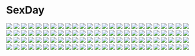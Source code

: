 # SexDay
![](https://konachan.com/image/49d0f2e2b7cdb770531a31fe7571fb62/Konachan.com%20-%2098949%20blue_hair%20hat%20ichiyou_moka%20red_eyes%20remilia_scarlet%20short_hair%20touhou%20vampire%20wings.jpg)
![](https://konachan.com/jpeg/25ef354ad98f7ed4cefd6ff891f0b44d/Konachan.com%20-%20242541%20blush%20brown_hair%20orange_%28anime%29%20school_uniform%20servachok%20short_hair%20takamiya_naho%20yellow_eyes.jpg)
![](https://konachan.com/image/a4ed9f0fa353d94129c27acf090b1051/Konachan.com%20-%2021752%20chibi%20flandre_scarlet%20touhou%20vampire.jpg)
![](https://konachan.com/image/a780a42c94921e48f96a4c010a9e8aaf/Konachan.com%20-%20223725%20original%20pool%20rainbow%20shorts%20tomato_%28madanai_the_cat%29%20water.jpg)
![](https://konachan.com/image/f21b9f31ba49110f892ff2e9fb256c1f/Konachan.com%20-%2066098%20red%20vocaloid.jpg)
![](https://konachan.com/image/448b81d5ba05924d5e682e3c55e59e8f/Konachan.com%20-%2015162%20angelica%20claes%20gunslinger_girl%20henrietta%20rico%20triela.jpg)
![](https://konachan.com/image/09600cda77f9c9867ae26edc3d5abc39/Konachan.com%20-%20154071%20blush%20brown_hair%20da_capo%20da_capo_iii%20flowers%20japanese_clothes%20katsuragi_himeno%20kimono%20megami%20nishio_kouhaku%20petals%20scan%20short_hair.jpg)
![](https://konachan.com/jpeg/819abb0433afa5657ff410491fd34cbe/Konachan.com%20-%20226344%20artoria_pendragon_%28all%29%20blonde_hair%20breasts%20choker%20cleavage%20fate_grand_order%20fate_%28series%29%20jh%20pantyhose%20saber%20saber_alter%20sword%20weapon%20yellow_eyes.jpg)
![](https://konachan.com/jpeg/87b8be66783a10090d2d0be3fd41b40f/Konachan.com%20-%20205506%20bed%20black_hair%20blonde_hair%20blue_eyes%20breast_grab%20breasts%20game_cg%20happoubi_jin%20kiss%20nipples%20omega_star%20penis%20pussy%20sex%20short_hair%20sleeping%20uncensored.jpg)
![](https://konachan.com/jpeg/c9ca13ac3a783734f7dec8d5cb092180/Konachan.com%20-%20153474%20aqua_eyes%20black_hair%20blush%20breasts%20cum%20eto%20ikaruga%20nipples%20senran_kagura%20tie%20white.jpg)
![](https://konachan.com/image/8dfe1fdfbbc9067a8a26bed981d4ccf2/Konachan.com%20-%20224734%20aqua_eyes%20aqua_hair%20ass%20gradient%20hatsune_miku%20long_hair%20nude%20signed%20third-party_edit%20vocaloid%20yama-michi.jpg)
![](https://konachan.com/image/9665c639c64dc72141cbbd835302790c/Konachan.com%20-%20206308%20animal%20bird%20building%20bunny%20drink%20fan%20fish%20food%20fox%20frog%20japanese_clothes%20night%20original%20scenic%20snail%20sui_%28petit_comet%29%20water.jpg)
![](https://konachan.com/image/d92b40d368fec5873c5f69b293342de9/Konachan.com%20-%20222098%20aikatsu%21%20blue_hair%20collar%20dress%20flowers%20himesato_maria%20kazesawa_sora%20necklace%20orange_hair%20petals%20purple_eyes%20ume_%28plumblossom%29%20water.jpg)
![](https://konachan.com/image/05e9a7d8c20f88583c9c869b04803854/Konachan.com%20-%20104612%20blonde_hair%20long_hair%20misaki_kurehito%20scarf%20tagme%20twintails.jpg)
![](https://konachan.com/image/133174470cebe57c5cebbc7b88d034dc/Konachan.com%20-%2010900%20doll%20goth-loli%20lolita_fashion%20rozen_maiden%20suigintou.jpg)
![](https://konachan.com/jpeg/142951c336b1a8a81bbc89c614ddda42/Konachan.com%20-%20166792%20bed%20momo_velia_deviluke%20panties%20pink_hair%20purple_eyes%20tail%20to_love_ru%20to_love_ru_darkness%20underwear.jpg)
![](https://konachan.com/image/79e47cf8a637cd205b50e6b3a6777955/Konachan.com%20-%20291985%20bikini%20black_hair%20blush%20breasts%20cameltoe%20glasses%20gloves%20hat%20loli%20navel%20nurse%20ogre_craft%20original%20pubic_hair%20red_eyes%20ribbons%20swimsuit%20thighhighs.jpg)
![](https://konachan.com/image/8c8e66614a3f258e79891b9df87f238a/Konachan.com%20-%20181097%20101_%28lo10%29%20ass%20ayanami_rei%20bodysuit%20ikari_shinji%20makinami_mari_illustrious%20male%20nagisa_kaworu%20neon_genesis_evangelion%20skintight%20soryu_asuka_langley.jpg)
![](https://konachan.com/jpeg/f93eee366e511d91043577d597023e6a/Konachan.com%20-%2080603%20akai_ringo%20ookami-san_to_shichinin_no_nakama-tachi%20transparent%20vector.jpg)
![](https://konachan.com/image/9b888aacc319587b3514d574ca0ef5ba/Konachan.com%20-%20204474%20animal_ears%20ass%20braids%20breasts%20bunny_ears%20bunnygirl%20cleavage%20elbow_gloves%20garter%20gloves%20hong_meiling%20izayoi_sakuya%20pantyhose%20thighhighs%20touhou%20vampire.jpg)
![](https://konachan.com/image/bd71dd82972ada511327ed61c863abb0/Konachan.com%20-%2014638%20bunnygirl%20food%20getsumen_to_heiki_mina%20hazemi_nakoru%20okama%20red_eyes%20tagme%20tsukuda_mina.jpg)
![](https://konachan.com/image/5848a31be549b9abe1b8c93e97e93d54/Konachan.com%20-%2021503%20izayoi_sakuya%20maid%20remilia_scarlet%20touhou%20vampire.jpg)
![](https://konachan.com/image/1433098e733b2fed1fa4e9507cfba005/Konachan.com%20-%20296926%20ass%20bike_shorts%20blush%20brown_eyes%20brown_hair%20close%20group%20kneehighs%20original%20panties%20pantyhose%20short_hair%20shorts%20underwater%20underwear%20water%20wink.jpg)
![](https://konachan.com/jpeg/ce1845e39939891ffdb7a87bc9a0cf3d/Konachan.com%20-%20221180%202girls%20bandage%20black_hair%20book%20breasts%20brown_eyes%20brown_hair%20cleavage%20garter_belt%20genderswap%20gray_eyes%20gwayo%20kneehighs%20rope%20thighhighs.jpg)
![](https://konachan.com/jpeg/0a0bbe195f162f5d9f07820bbcf43764/Konachan.com%20-%20203965%20dress%20motomiya_mitsuki%20polychromatic%20red_eyes%20remilia_scarlet%20short_hair%20touhou%20vampire%20wings.jpg)
![](https://konachan.com/jpeg/42cabc3f257a34d83642accc1ccb8eca/Konachan.com%20-%20175082%202-g%20animal%20cat%20game_cg%20kokoro_judith%20long_hair%20pantyhose%20pink_hair%20purple_eyes%20ribbons%20school_uniform%20seal-qualia%20sky%20tree%20twintails.jpg)
![](https://konachan.com/jpeg/2321b1302efa03639c22f721cc047229/Konachan.com%20-%20168924%20blush%20bra%20breasts%20censored%20cleavage%20game_cg%20namaiki_delation%20navel%20panties%20panty_pull%20purple_eyes%20purple_hair%20short_hair%20syroh%20underwear%20undressing.jpg)
![](https://konachan.com/image/dc3abbf2af94a34c7a2c101993582d61/Konachan.com%20-%20168824%202girls%20blue_eyes%20bodysuit%20gray_hair%20long_hair%20mask%20night%20nude%20original%20red_hair%20skintight%20sky%20tail%20tyappygain.jpg)
![](https://konachan.com/jpeg/6edae6899a7ecbb07f34e7a7287d0072/Konachan.com%20-%2066945%20black_rock_shooter%20kuroi_mato.jpg)
![](https://konachan.com/jpeg/0f3b9950b4fba88eb80b0700337e671f/Konachan.com%20-%20285192%20animal_ears%20bikini%20blush%20breasts%20fate_grand_order%20fate_%28series%29%20foxgirl%20hong_%28white_spider%29%20long_hair%20pink_hair%20swimsuit%20tail%20watermark%20yellow_eyes.jpg)
![](https://konachan.com/image/362555bc73d25eacb3b5499204b4ccef/Konachan.com%20-%20117828%20armor%20cape%20miogrobin%20original%20sword%20weapon.jpg)
![](https://konachan.com/image/54eaa720fbf64bb72d941ae4ea8e1edd/Konachan.com%20-%2018133%20ciel%20shingetsutan_tsukihime%20tattoo.jpg)
![](https://konachan.com/image/9c5955579abd9efed132774be66113e5/Konachan.com%20-%20300595%20bai_qi-qsr%20brown_hair%20clouds%20forever_7th_capital%20long_hair%20petals%20pink_eyes%20sky%20tagme_%28character%29.jpg)
![](https://konachan.com/image/e0129746d8e638498a08c20f1d8097d9/Konachan.com%20-%2047052%20animal%20bird%20black_hair%20green_hair%20katana%20nico_robin%20one_piece%20roronoa_zoro%20sword%20weapon.jpg)
![](https://konachan.com/jpeg/277a0dac30466c2ea9d43def46416bfa/Konachan.com%20-%20217761%202girls%20azuko_%28ampenm%29%20black_hair%20hug%20necklace%20nishikino_maki%20purple_eyes%20red_hair%20shoujo_ai%20wedding%20wedding_attire%20yazawa_nico.jpg)
![](https://konachan.com/image/8f3760b582b59695dd853cd8facdc2e5/Konachan.com%20-%20206030%20black_hair%20braids%20breasts%20cleavage%20cropped%20flowers%20furyou_michi_%7Egang_road%20jpeg_artifacts%20leaves%20long_hair%20navel%20petals%20wet%20xaxak%20yellow_eyes.jpg)
![](https://konachan.com/jpeg/f5bd1ba475c0515c556076f7c073e581/Konachan.com%20-%20211348%20breasts%20game_cg%20komori_kei%20long_hair%20navel%20nipples%20open_shirt%20penis%20pubic_hair%20pussy%20ricotta%20sex%20spread_legs%20thighhighs%20uncensored%20walkure_romanze.jpg)
![](https://konachan.com/image/0e74be8d86eef4dbbcf5f410d39f55c2/Konachan.com%20-%20225329%20animal%20bird%20blue_eyes%20blue_hair%20book%20cat%20fate_extra%20fate_extra_ccc%20fate_grand_order%20fate_%28series%29%20purple_eyes%20rabbit%20tokikouhime%20white_hair.jpg)
![](https://konachan.com/image/95dd72a1edf373693289fb9ecc1b01e5/Konachan.com%20-%20268892%20apt%20breasts%20feathers%20flowers%20green_eyes%20horns%20navel%20no_bra%20nopan%20original%20rose%20short_hair%20white_hair%20wings.jpg)
![](https://konachan.com/image/c9d86a1382651f5200c2586cbfc49efe/Konachan.com%20-%20233458%20animal%20black_hair%20blue_eyes%20gray_hair%20green_hair%20headband%20kaga_%28kancolle%29%20kimono%20long_hair%20ribbons%20short_hair%20stu_dts%20twintails%20wink%20yellow_eyes.jpg)
![](https://konachan.com/image/d32015a8db83e6c9399239a18fa51a0e/Konachan.com%20-%20146593%20kirigaya_kazuto%20kirigaya_suguha%20sword_art_online%20tagme.jpg)
![](https://konachan.com/jpeg/130f35d77173e1a154195469cc68848e/Konachan.com%20-%2045641%20asato_rina%20canvas_3%20tanihara_natsuki.jpg)
![](https://konachan.com/image/8dc340beccc95e891cc4ae65f9a16e78/Konachan.com%20-%20135813%20brown_hair%20hat%20long_hair%20sword%20thighhighs%20twintails%20weapon%20yuugen%20zoom_layer.jpg)
![](https://konachan.com/jpeg/6657361798ce0f901a7d8bbe5505c744/Konachan.com%20-%20247615%20animal_ears%20ass%20beach%20bikini%20blush%20breasts%20clouds%20granblue_fantasy%20gray_hair%20group%20hewsack%20korwa%20long_hair%20male%20sky%20swimsuit%20water%20wristwear.jpg)
![](https://konachan.com/image/441bd334d12430b0ad00f1b92f82f94e/Konachan.com%20-%20232900%20animal%20aoandon%20aqua_eyes%20aqua_hair%20braids%20brown_hair%20byruu%20christmas%20fish%20flowers%20kimono%20long_hair%20mask%20onmyouji%20red_eyes%20ribbons%20tail%20yuki_onna.jpg)
![](https://konachan.com/jpeg/6bf002ebaa76259cd687781cf579ba72/Konachan.com%20-%20289152%20ass%20brown_eyes%20brown_hair%20camera%20cropped%20jeff_macanoli%20long_hair%20mirror%20nude%20original%20phone%20ponytail%20pussy%20reflection%20uncensored%20waifu2x.jpg)
![](https://konachan.com/jpeg/2da20fa1e4f4caf51199a271bffcde21/Konachan.com%20-%20265377%20blue_eyes%20blush%20bra%20brown_hair%20game_cg%20happoubi_jin%20nipples%20omega_star%20open_shirt%20panties%20school_uniform%20short_hair%20skirt%20socks%20spread_legs%20underwear.jpg)
![](https://konachan.com/jpeg/7695b6a5e3bca9dea3798a633db497f6/Konachan.com%20-%2088519%20black_hair%20brown_eyes%20chibi%20k-on%21%20nakano_azusa%20school_uniform%20shiroto.jpg)
![](https://konachan.com/image/517c32a923f01a37db0abb30439077ea/Konachan.com%20-%2028602%20breasts%20censored%20chu_x_chu%20game_cg%20nipples%20pussy%20pussy_juice%20spread_legs%20spread_pussy%20unisonshift%20wedding_attire.jpg)
![](https://konachan.com/image/748cb37e185af25bb48cac4e45389542/Konachan.com%20-%20249587%20aqua_eyes%20aqua_hair%20edward-el%20hatsune_miku%20long_hair%20magical_mirai_%28vocaloid%29%20microphone%20signed%20skirt%20thighhighs%20twintails%20vocaloid%20wings.jpg)
![](https://konachan.com/jpeg/4f543f8f14dec53c45880e0ebc21b3c8/Konachan.com%20-%209097%20duplicate%20izumi_konata%20lucky_star.jpg)
![](https://konachan.com/image/040ec05790029bae64eb493f2f1bc29f/Konachan.com%20-%20162985%20braids%20green_eyes%20hong_meiling%20orange_hair%20ribbons%20tagme%20touhou.jpg)
![](https://konachan.com/image/69ed738af7668805f2d8175b3ee88ea7/Konachan.com%20-%20223149%20clouds%20kaname_madoka%20mahou_shoujo_madoka_magica%20mizuki_%28flowerlanguage%29%20ultimate_madoka.jpg)
![](https://konachan.com/image/68dab1265ae6c7ac7f66303acac55b72/Konachan.com%20-%2050832%20blue_eyes%20cosplay%20gray_hair%20guitar%20instrument%20long_hair%20mabinogi%20music%20nao%20thighhighs%20tie%20twintails%20vocaloid%20white.jpg)
![](https://konachan.com/jpeg/32d59b584d1e38f3a77f308b41837a36/Konachan.com%20-%20120950%20aqua_eyes%20aqua_hair%20ass%20bikini%20breasts%20dark_skin%20long_hair%20nipples%20pointed_ears%20sukesan%20swimsuit%20tagme.jpg)
![](https://konachan.com/image/40bb69e22a9bf28f5bd0a29b839f504a/Konachan.com%20-%20189888%20aliasing%20censored%20penis%20senran_kagura%20sex%20spread_legs%20yaomai%20yumi_%28senran_kagura%29.jpg)
![](https://konachan.com/image/9142776a737953da062797041b3ba8fa/Konachan.com%20-%20156783%20close%20daburu%20purple_hair%20twintails%20vocaloid%20voiceroid%20white%20yuzuki_yukari.jpg)
![](https://konachan.com/image/794cf3a830de95e9ee579521fa88bbdc/Konachan.com%20-%2037288%20calendar%20green_hair%20macross%20macross_frontier%20nipples%20over_drive%20ranka_lee%20school_swimsuit%20swimsuit%20vector.jpg)
![](https://konachan.com/image/07053b9bd729c20b0147bf5c01c8c27f/Konachan.com%20-%20271627%20atianshi%20bed%20fate_grand_order%20fate_%28series%29%20long_hair%20panties%20pantyhose%20red_eyes%20red_hair%20scathach_%28fate_grand_order%29%20torn_clothes%20underwear.jpg)
![](https://konachan.com/image/985a6699ba1bd67477b8d1ecc4df1094/Konachan.com%20-%20131086%20all_male%20black_hair%20blood%20blue_eyes%20cigarette%20glasses%20gloves%20green_eyes%20gun%20lychi%20male%20polychromatic%20short_hair%20smoking%20sunglasses%20trigun%20weapon.jpg)
![](https://konachan.com/jpeg/6c1aaa34acd1ddf8a544187ebaa96e41/Konachan.com%20-%20146832%20blush%20breasts%20brown_hair%20censored%20game_cg%20nipples%20no_bra%20paizuri%20penis%20ponytail%20racer_%28magnet%29%20school_uniform%20sinclient%20yanase_mai.jpg)
![](https://konachan.com/image/de7f5b52a1a5ae4110d2c631a46cf282/Konachan.com%20-%2013454%20trinity_blood.jpg)
![](https://konachan.com/image/c3d98a494b59e268b77a5ef6db79eaae/Konachan.com%20-%20103368%20barefoot%20beatless%20dress%20flowers%20green_hair%20redjuice%20snowdrop.jpg)
![](https://konachan.com/image/233918d2912a02432754b1027f3c2199/Konachan.com%20-%2069934%20aqua_hair%20blue_eyes%20boots%20bow%20boya%20crown%20dress%20drink%20gloves%20long_hair%20male%20pink_hair%20ribbons%20scythe%20shorts%20skirt%20tail%20tie%20twintails%20vocaloid%20weapon.jpg)
![](https://konachan.com/jpeg/d20abad157e888fec471462adf046c52/Konachan.com%20-%2090543%20amagami%20christmas%20morishima_haruka%20santa_costume%20transparent%20vector.jpg)
![](https://konachan.com/image/2505a16bcadb36434be686b9da09a83e/Konachan.com%20-%20284954%20animal%20arknights%20blonde_hair%20candy%20catgirl%20clouds%20lion%20liu_lan%20lollipop%20ponytail%20shorts%20silhouette%20sky%20stars%20sunset%20tail%20weapon%20yellow_eyes.jpg)
![](https://konachan.com/jpeg/a0fe064d572bf0c11b651b5fb70812e1/Konachan.com%20-%20165294%20bow%20city%20clouds%20date_a_live%20dress%20kazenokaze%20long_hair%20purple_eyes%20purple_hair%20shorts%20sky%20yatogami_tohka.jpg)
![](https://konachan.com/image/a8543b538962a362447f7a30e8b03d34/Konachan.com%20-%20183773%20blonde_hair%20blue_eyes%20flowers%20nico_nico_singer%20rose%20short_hair%20uutan.jpg)
![](https://konachan.com/jpeg/f4e850e2cc0da8d04e7622680e2ff8c6/Konachan.com%20-%20306168%20aqua_eyes%20blush%20bon_%28bonbon315%29%20original%20pink_hair%20school_uniform%20short_hair%20skirt%20white.jpg)
![](https://konachan.com/image/900bf4bff7bff188b61ea2682044fba0/Konachan.com%20-%20193728%202girls%20blue_eyes%20bow%20brown_eyes%20brown_hair%20green_hair%20hakurei_reimu%20kochiya_sanae%20leaves%20long_hair%20miko%20mochizuki_shiina%20navel%20pantyhose%20skirt%20touhou.jpg)
![](https://konachan.com/image/f61c63fdbd3b3c86edc0c6ce4eecfe32/Konachan.com%20-%2017068%20air_gear%20noyamano_ringo%20oh_great.jpg)
![](https://konachan.com/image/e3187f27689f00ad4852d272aa541e44/Konachan.com%20-%20269297%202girls%20bikini%20blonde_hair%20braids%20breasts%20cleavage%20fate_%28series%29%20headdress%20navel%20open_shirt%20saber%20saber_alter%20stealthbird%20swimsuit%20yellow_eyes.jpg)
![](https://konachan.com/jpeg/91fbdd166d5f03c3ae0b3bdb1785cb6b/Konachan.com%20-%20162934%20brown_hair%20flat_chest%20kamiya_manatsu%20mujyaki_no_rakuen%20navel%20nipples%20nude%20pussy%20twintails%20uncensored%20uran%20white%20yellow_eyes.jpg)
![](https://konachan.com/image/2adb4720c0a9d775bb7c47256e32d282/Konachan.com%20-%20101400%202girls%20boots%20breasts%20brown_hair%20christmas%20cleavage%20hatsune_miku%20megurine_luka%20meiko%20pink_hair%20purple_eyes%20thighhighs%20vocaloid%20wink%20yuuki_kira.jpg)
![](https://konachan.com/image/b61a340771985f45adf224f0ecd2e2e9/Konachan.com%20-%2036913%20bikini%20kotona_elegance%20sakai_kyuuta%20swimsuit%20thighhighs%20zoids_genesis.jpg)
![](https://konachan.com/image/3b85b2f647c5870daa6ec421222c64fb/Konachan.com%20-%20280089%202girls%20brown_hair%20building%20clouds%20long_hair%20original%20pixiv_fantasia%20sketch%20sky%20swd3e2%20watermark%20weapon.jpg)
![](https://konachan.com/jpeg/bfe97f3db1408dd857f96587a601180a/Konachan.com%20-%20304180%202girls%20bell%20bikini%20blush%20cameltoe%20catgirl%20cosplay%20fang%20gloves%20gray_hair%20loli%20mochiyuki%20navel%20original%20pink_eyes%20pink_hair%20ponytail%20swimsuit%20tail.jpg)
![](https://konachan.com/image/2fee89d9c3d5520f8ecd947b3f9d4046/Konachan.com%20-%2041373%20all_male%20ciel_phantomhive%20kuroshitsuji%20male.jpg)
![](https://konachan.com/image/4bf2a16277c8c6b9a313e6989facc43b/Konachan.com%20-%2032892%20darker_than_black%20night%20pai%20scenic%20signed%20sky%20stars%20tree%20water.jpg)
![](https://konachan.com/image/5d25fcd1f3cbc24fa9d89b6741b4c8d9/Konachan.com%20-%20207425%20anthropomorphism%20couch%20drink%20gray_hair%20headband%20kantai_collection%20long_hair%20miishi_jun%20shimakaze_%28kancolle%29%20skirt%20thighhighs.jpg)
![](https://konachan.com/image/0a6fc06669e82024c58e24df88e92dd8/Konachan.com%20-%20295447%20all_male%20black_hair%20close%20dark_skin%20green_eyes%20kibana_%28pokemon%29%20male%20para_sitism%20pokemon%20short_hair.jpg)
![](https://konachan.com/image/5fa1bea6316b09ce9af57b25e4b7edc0/Konachan.com%20-%20248649%20breasts%20building%20cape%20city%20cleavage%20dress%20elbow_gloves%20gloves%20headdress%20horns%20jname%20original%20pointed_ears%20red_eyes%20sunset%20thighhighs.jpg)
![](https://konachan.com/image/9c5955579abd9efed132774be66113e5/Konachan.com%20-%20300595%20bai_qi-qsr%20brown_hair%20clouds%20forever_7th_capital%20long_hair%20petals%20pink_eyes%20sky%20tagme_%28character%29.jpg)
![](https://konachan.com/jpeg/148beec150f7b2a046e08b3eaf67e425/Konachan.com%20-%20180714%20bikini%20breasts%20cleavage%20game_cg%20iizuki_tasuku%20lovely_x_cation_2%20narukawa_hime%20spread_legs%20swimsuit%20water%20wet.jpg)
![](https://konachan.com/jpeg/efc8d5fb9b8aaaf3b073be6b16b54161/Konachan.com%20-%2037855%20hinayuki_usa%20japanese_clothes%20miko%20tagme.jpg)
![](https://konachan.com/image/d7c704eebe2e4d86da94a600d76bc65c/Konachan.com%20-%20176911%20ara_haan%20black_hair%20dress%20elbow_gloves%20elsword%20gloves%20orange_eyes%20scarf%20short_hair%20swd3e2%20thighhighs%20weapon.jpg)
![](https://konachan.com/image/92b16a10f9d4e312c7f91fd7ba253b94/Konachan.com%20-%20165554%20bakemonogatari%20gamerag%20hachikuji_mayoi%20loli%20monogatari_%28series%29%20twintails%20wink.jpg)
![](https://konachan.com/image/d87284a8883746dcfe78f18bfc85cfaf/Konachan.com%20-%20119367%202girls%20akiyama_mio%20black_hair%20blush%20brown_hair%20candy%20chocolate%20glasses%20gray_eyes%20k-on%21%20long_hair%20short_hair%20shoujo_ai%20tainaka_ritsu%20zasshu_tamashii.jpg)
![](https://konachan.com/image/7498884db0948117a6276bc2aaec796c/Konachan.com%20-%2071854%20animal_ears%20bandaid%20breasts%20catgirl%20cygnus%20k-on%21%20nakano_azusa%20nipples%20panties%20striped_panties%20twintails%20underwear.jpg)
![](https://konachan.com/jpeg/1eacd0a93cf6666cc144ed8e98a09c39/Konachan.com%20-%20122315%20aikawa_jun%20long_hair%20monochrome%20rby%20thighhighs%20zaregoto_series.jpg)
![](https://konachan.com/jpeg/4a612f9a3eb10d1ac12b88d34600d8ef/Konachan.com%20-%2065218%20a-10%20black_hair%20brown_eyes%20long_hair%20miwa_fuduki%20panties%20sakura_tale%20school_uniform%20thighhighs%20underwear.jpg)
![](https://konachan.com/image/ed95299353d955b31397f02081a94726/Konachan.com%20-%2028666%20censored%20chu_x_chu%20game_cg%20penis%20pointed_ears%20tentacles%20unisonshift.jpg)
![](https://konachan.com/jpeg/408018b6b56df9c3c4affa8412b65b62/Konachan.com%20-%20152250%20animal_ears%20barefoot%20bra%20catgirl%20dafei%20hanekawa_tsubasa%20long_hair%20monogatari_%28series%29%20nekomonogatari%20panties%20underwear%20white%20white_hair%20yellow_eyes.jpg)
![](https://konachan.com/image/9d68094de5f5658a5d6d507d56551385/Konachan.com%20-%20162525%20bodysuit%20gatakk%20gloves%20mechagirl%20original%20purple_eyes%20purple_hair%20skintight%20twintails.jpg)
![](https://konachan.com/image/1f4ebfb57c7ac17a0eb8fa0f3e2e5dac/Konachan.com%20-%2023318%20mai-hime%20tokiha_mai.jpg)
![](https://konachan.com/jpeg/50c59a7a8a9c222704c256c621713e6f/Konachan.com%20-%20305641%20blue_eyes%20car%20cropped%20glasses%20ibara_dance%20long_hair%20necklace%20original%20shorts%20thighhighs%20watermark%20zettai_ryouiki.jpg)
![](https://konachan.com/image/9f8b4d5da1034a882be4edbab1a7dc6f/Konachan.com%20-%20222087%20animal%20bird%20fire%20flowers%20gogatsu_no_renkyuu%20headdress%20japanese_clothes%20megurine_luka%20nopan%20pink_hair%20purple_eyes%20smoking%20vocaloid%20yukata.jpg)
![](https://konachan.com/jpeg/e34a7fa20d7a2f88895b0995c6ac9cd1/Konachan.com%20-%20249102%20all_male%20ass%20astolfo%20blush%20braids%20garter_belt%20long_hair%20male%20navel%20panties%20pink_eyes%20pink_hair%20ponytail%20shirt_lift%20stockings%20thighhighs%20trap%20underwear.jpg)
![](https://konachan.com/image/d86c9a58635f144c8f759a26ce00a290/Konachan.com%20-%20132826%20hatsune_miku%20kurumi_%28kukukurumi%29%20vocaloid.jpg)
![](https://konachan.com/jpeg/75b0849a27440efaa0f68f9f0958270e/Konachan.com%20-%20239972%20anus%20aqua_eyes%20ass%20blush%20breasts%20green_hair%20hatsune_miku%20huyase%20long_hair%20pussy%20thighhighs%20twintails%20uncensored%20vocaloid%20wet.jpg)
